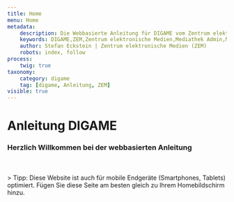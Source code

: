 ```yaml
---
title: Home
menu: Home
metadata:
    description: Die Webbasierte Anleitung für DIGAME vom Zentrum elektronische Medien ZEM.
    keywords: DIGAME,ZEM,Zentrum elektronische Medien,Mediathek Admin,Mediathek,Bilddatenbank,Bildverwaltung,Bundesverwaltung,Eidgenossenschaft,Schweizerische Eidgenossenschaft,VBS,Bundesamt für Verteidigung, Bevölkerungsschutz und Sport
    author: Stefan Eckstein | Zentrum elektronische Medien (ZEM)
    robots: index, follow
process:
	twig: true
taxonomy:
    category: digame
    tag: [digame, Anleitung, ZEM]
visible: true
---
```


# Anleitung DIGAME
### Herzlich Willkommen bei der webbasierten Anleitung
<br>
<br>
> Tipp: Diese Website ist auch für mobile Endgeräte (Smartphones, Tablets) optimiert. Fügen Sie diese Seite am besten gleich zu Ihrem Homebildschirm hinzu.
